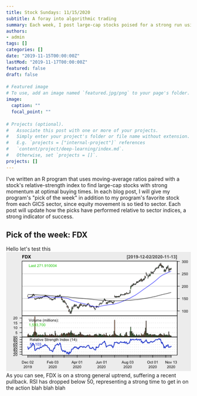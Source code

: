 ```yaml
---
title: Stock Sundays: 11/15/2020
subtitle: A foray into algorithmic trading
summary: Each week, I post large-cap stocks poised for a strong run using a technicals-based algorithm
authors:
- admin
tags: []
categories: []
date: "2019-11-15T00:00:00Z"
lastMod: "2019-11-17T00:00:00Z"
featured: false
draft: false

# Featured image
# To use, add an image named `featured.jpg/png` to your page's folder. 
image:
  caption: ""
  focal_point: ""

# Projects (optional).
#   Associate this post with one or more of your projects.
#   Simply enter your project's folder or file name without extension.
#   E.g. `projects = ["internal-project"]` references 
#   `content/project/deep-learning/index.md`.
#   Otherwise, set `projects = []`.
projects: []
---
```


I've written an R program that uses moving-average ratios paired with a stock's relative-strength index to find large-cap stocks with strong momentum at optimal buying times. In each blog post, I will give my program's "pick of the week" in addition to my program's favorite stock from each GICS sector, since equity movement is so tied to sector. Each post will update how the picks have performed relative to sector indices, a strong indicator of success.

## Pick of the week: FDX

Hello let's test this
![png](./FDX11.16.2020.png)
As you can see, FDX is on a strong general uptrend, suffering a recent pullback. RSI has dropped below 50, representing a strong time to get in on the action blah blah blah